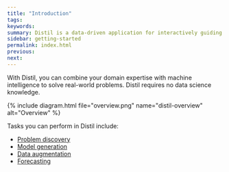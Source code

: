 ```yaml
---
title: "Introduction"
tags:
keywords:
summary: Distil is a data-driven application for interactively guiding machine intelligence to build predictive models that classify or project complex, real-world processes.
sidebar: getting-started
permalink: index.html
previous:
next:
---
```


With Distil, you can combine your domain expertise with machine intelligence to solve real-world problems. Distil requires no data science knowledge.

{% include diagram.html file="overview.png" name="distil-overview" alt="Overview" %}

Tasks you can perform in Distil include:

- [Problem discovery](problem-discovery-overview.html)
- [Model generation](model-generation-overview.html)
- [Data augmentation](workflow-overview.html)
- [Forecasting](forecasting-overview.html)